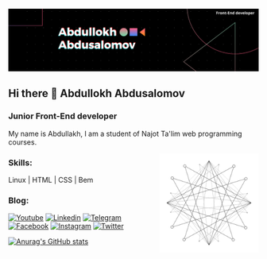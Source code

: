 [![Header](https://github.com/abdullox0900/abdullox0900/blob/main/assets/Black%20Technology%20LinkedIn%20Banner.png)](https://www.youtube.com/channel/UCdsON9IVWa9do4In6oMe66g)

## Hi there 👋 Abdullokh Abdusalomov

### Junior Front-End developer
 My name is Abdullakh, I am a student of Najot Ta'lim web programming courses.

<img src="https://github.com/abdullox0900/abdullox0900/blob/main/assets/InnocentSlushyApe-size_restricted.gif" alt="animation" width=200 height=200 align="right">

### Skills:
Linux | HTML | CSS | Bem

### Blog:
[![Youtube](https://img.shields.io/badge/-Youtube-090909?style=for-the-badge&logo=youtube&logoColor=FF0000)](https://www.youtube.com/channel/UCdsON9IVWa9do4In6oMe66g)
[![Linkedin](https://img.shields.io/badge/-Linkedin-090909?style=for-the-badge&logo=linkedin&logoColor=0077B7)](https://www.linkedin.com/in/abdullokh-abdusalomov-8bb59b225/)
[![Telegram](https://img.shields.io/badge/-Telegram-090909?style=for-the-badge&logo=telegram&logoColor=27A0D9)](https://t.me/joinchat/1oWhss7fyQA0MzQy)
[![Facebook](https://img.shields.io/badge/-Facebook-090909?style=for-the-badge&logo=Facebook&logoColor=1195F5)](https://www.facebook.com/)
[![Instagram](https://img.shields.io/badge/-Instagram-090909?style=for-the-badge&logo=instagram&logoColor=B4068E)](https://www.instagram.com/?hl=ru)
[![Twitter](https://img.shields.io/badge/-Twitter-090909?style=for-the-badge&logo=twitter&logoColor=1C9DEW)](https://twitter.com/abdullox0900?t=Ttwp0xZfNXuPxIOlZqCpcg&s=09)

[![Anurag's GitHub stats](https://github-readme-stats.vercel.app/api?username=abdullox0900&show_icons=true)](https://github.com/anuraghazra/github-readme-stats)
